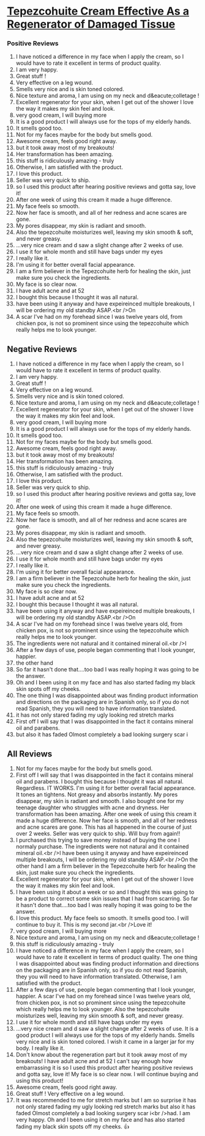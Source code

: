 # [Tepezcohuite Cream Effective As a Regenerator of Damaged Tissue](https://products.checkmycream.com/products/Tepezcohuite-Cream-Effective-As-a-Regenerator-of-Damaged-Tissue.html)

### Positive Reviews

<ol>
      <li>I have noticed a difference in my face when I apply the cream, so I would have to rate it excellent in terms of product quality.  </li>
      <li>I am very happy.</li>
      <li>Great stuff !</li>
      <li>Very effective on a leg wound.</li>
      <li>Smells very nice and is skin toned colored.  </li>
      <li>Nice texture and aroma, I am using on my neck and d&amp;eacute;colletage !</li>
      <li>Excellent regenerator for your skin, when I get out of the shower I love the way it makes my skin feel and look.</li>
      <li>very good cream, I will buying more</li>
      <li>It is a good product I will always use for the tops of my elderly hands.  </li>
      <li>It smells good too.  </li>
      <li>Not for my faces maybe  for the body but smells good.</li>
      <li>Awesome cream, feels good right away.</li>
      <li>but it took away most of my breakouts!</li>
      <li>Her transformation has been amazing.</li>
      <li>this stuff is ridiculously amazing - truly</li>
      <li>Otherwise, I am satisfied with the product.</li>
      <li>I love this product.  </li>
      <li>Seller was very quick to ship.</li>
      <li>so I used this product after hearing positive reviews and gotta say, love it!</li>
      <li>After one week of using this cream it made a huge difference.</li>
      <li>My face feels so smooth.  </li>
      <li>Now her face is smooth, and all of her redness and acne scares are gone.</li>
      <li>My pores disappear, my skin is radiant and smooth.</li>
      <li>Also the tepezcohuite moisturizes well, leaving my skin smooth &amp; soft, and never greasy.</li>
      <li>...very nice cream and d saw a slight change after 2 weeks of use.  </li>
      <li>I use it for whole month and still have bags under my eyes</li>
      <li>I really like it.</li>
      <li>I&#x27;m using it for better overall facial appearance.</li>
      <li>I am a firm believer in the Tepezcohuite herb for healing the skin, just make sure you check the ingredients.</li>
      <li>My face is so clear now.</li>
      <li>I have adult acne and at 52</li>
      <li>I bought this because I thought it was all natural.</li>
      <li>have been using it anyway and have expeireinced multiple breakouts, I will be ordering my old standby ASAP.&lt;br /&gt;On</li>
      <li>A scar I&#x27;ve had  on my forehead since I was twelve years old, from chicken pox, is not so prominent since using the tepezcohuite which really helps me to look younger.</li>
</ol>


<h2>Negative Reviews</h2>
<ol>
<li> I have noticed a difference in my face when I apply the cream, so I would have to rate it excellent in terms of product quality.  </li>
<li> I am very happy.</li>
<li> Great stuff !</li>
<li> Very effective on a leg wound.</li>
<li> Smells very nice and is skin toned colored.  </li>
<li> Nice texture and aroma, I am using on my neck and d&amp;eacute;colletage !</li>
<li> Excellent regenerator for your skin, when I get out of the shower I love the way it makes my skin feel and look.</li>
<li> very good cream, I will buying more</li>
<li> It is a good product I will always use for the tops of my elderly hands.  </li>
<li> It smells good too.  </li>
<li> Not for my faces maybe  for the body but smells good.</li>
<li> Awesome cream, feels good right away.</li>
<li> but it took away most of my breakouts!</li>
<li> Her transformation has been amazing.</li>
<li> this stuff is ridiculously amazing - truly</li>
<li> Otherwise, I am satisfied with the product.</li>
<li> I love this product.  </li>
<li> Seller was very quick to ship.</li>
<li> so I used this product after hearing positive reviews and gotta say, love it!</li>
<li> After one week of using this cream it made a huge difference.</li>
<li> My face feels so smooth.  </li>
<li> Now her face is smooth, and all of her redness and acne scares are gone.</li>
<li> My pores disappear, my skin is radiant and smooth.</li>
<li> Also the tepezcohuite moisturizes well, leaving my skin smooth &amp; soft, and never greasy.</li>
<li> ...very nice cream and d saw a slight change after 2 weeks of use.  </li>
<li> I use it for whole month and still have bags under my eyes</li>
<li> I really like it.</li>
<li> I&#x27;m using it for better overall facial appearance.</li>
<li> I am a firm believer in the Tepezcohuite herb for healing the skin, just make sure you check the ingredients.</li>
<li> My face is so clear now.</li>
<li> I have adult acne and at 52</li>
<li> I bought this because I thought it was all natural.</li>
<li> have been using it anyway and have expeireinced multiple breakouts, I will be ordering my old standby ASAP.&lt;br /&gt;On</li>
<li> A scar I&#x27;ve had  on my forehead since I was twelve years old, from chicken pox, is not so prominent since using the tepezcohuite which really helps me to look younger.</li>
<li> The ingredients were not natural and it contained mineral oil.&lt;br /&gt;I</li>
<li> After a few days of use, people began commenting that I look younger, happier.</li>
<li> the other hand</li>
<li> So far it hasn&#x27;t done that....too bad I was really hoping it was going to be the answer.</li>
<li> Oh and I been using it on my face and has also started fading my black skin spots off my cheeks.</li>
<li> The one thing I was disappointed about was finding product information and directions on the packaging are in Spanish only, so if you do not read Spanish, they you will need to have information translated.  </li>
<li> it has not only stared fading my ugly looking red stretch marks</li>
<li> First off I will say that I was disappointed in the fact it contains mineral oil and parabens.</li>
<li> but also it has faded Olmost completely a bad looking surgery scar i</li>
</ol>

<h2>All Reviews</h2>

<ol>
    <li> Not for my faces maybe  for the body but smells good.</li>
    <li> First off I will say that I was disappointed in the fact it contains mineral oil and parabens. I bought this because I thought it was all natural. Regardless. IT WORKS. I&#x27;m using it for better overall facial appearance. It tones an tightens. Not greasy and absorbs instantly. My pores disappear, my skin is radiant and smooth. I also bought one for my teenage daughter who struggles with acne and dryness. Her transformation has been amazing. After one week of using this cream it made a huge difference. Now her face is smooth, and all of her redness and acne scares are gone. This has all happened in the course of just over 2 weeks.  Seller was very quick to ship. Will buy from again!!</li>
    <li> I purchased this trying to save money instead of buying the one I normaly purchase. The ingredients were not natural and it contained mineral oil.&lt;br /&gt;I have been using it anyway and have expeireinced multiple breakouts, I will be ordering my old standby ASAP.&lt;br /&gt;On the other hand I am a firm believer in the Tepezcohuite herb for healing the skin, just make sure you check the ingredients.</li>
    <li> Excellent regenerator for your skin, when I get out of the shower I love the way it makes my skin feel and look.</li>
    <li> I have been using it about a week or so and I thought this was going to be a product to correct some skin issues that I had from scarring. So far it hasn&#x27;t done that....too bad I was really hoping it was going to be the answer.</li>
    <li> I love this product.  My face feels so smooth.  It smells good too.  I will continue to buy it.  This is my second jar.&lt;br /&gt;Love it!</li>
    <li> very good cream, I will buying more</li>
    <li> Nice texture and aroma, I am using on my neck and d&amp;eacute;colletage !</li>
    <li> this stuff is ridiculously amazing - truly</li>
    <li> I have noticed a difference in my face when I apply the cream, so I would have to rate it excellent in terms of product quality.  The one thing I was disappointed about was finding product information and directions on the packaging are in Spanish only, so if you do not read Spanish, they you will need to have information translated.  Otherwise, I am satisfied with the product.</li>
    <li> After a few days of use, people began commenting that I look younger, happier. A scar I&#x27;ve had  on my forehead since I was twelve years old, from chicken pox, is not so prominent since using the tepezcohuite which really helps me to look younger. Also the tepezcohuite moisturizes well, leaving my skin smooth &amp; soft, and never greasy.</li>
    <li> I use it for whole month and still have bags under my eyes</li>
    <li> ...very nice cream and d saw a slight change after 2 weeks of use.  It is a good product I will always use for the tops of my elderly hands.  Smells very nice and is skin toned colored.  I wish it came in a larger jar for my body.  I really like it.</li>
    <li> Don&#x27;t know about the regeneration part but it took away most of my breakouts! I have adult acne and at 52 I can&#x27;t say enough how embarrassing it is so I used this product after hearing positive reviews and gotta say, love it! My face is so clear now. I will continue buying and using this product!</li>
    <li> Awesome cream, feels good right away.</li>
    <li> Great stuff ! Very effective on a leg wound.</li>
    <li> It was recommended to me for stretch marks but I am so surprise it has not only stared fading my ugly looking red stretch marks but also it has faded Olmost completely a bad looking surgery scar i&lt;br /&gt;had.  I am very happy. Oh and I been using it on my face and has also started fading my black skin spots off my cheeks. 👍</li>
</ol>





